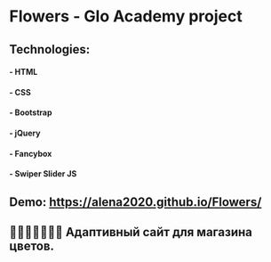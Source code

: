 # Flowers - Glo Academy project 

##  Technologies:
#### - HTML
#### - CSS 
#### - Bootstrap
#### - jQuery
#### - Fancybox
#### - Swiper Slider JS

## Demo: https://alena2020.github.io/Flowers/
## 💐🌷🌹🌺🌸🌼🌻 Адаптивный сайт для магазина цветов. 
